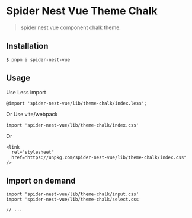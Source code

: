 # Spider Nest Vue Theme Chalk

> spider nest vue component chalk theme.

## Installation

```
$ pnpm i spider-nest-vue
```

## Usage

Use Less import

```
@import 'spider-nest-vue/lib/theme-chalk/index.less';
```

Or Use vite/webpack

```
import 'spider-nest-vue/lib/theme-chalk/index.css'
```

Or

```
<link
  rel="stylesheet"
  href="https://unpkg.com/spider-nest-vue/lib/theme-chalk/index.css"
/>
```

## Import on demand

```
import 'spider-nest-vue/lib/theme-chalk/input.css'
import 'spider-nest-vue/lib/theme-chalk/select.css'

// ...
```
